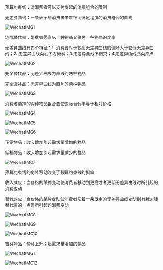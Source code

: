 预算约束线：对消费者可以支付得起的消费组合的限制

无差异曲线：一条表示给消费者带来相同满足程度的消费组合的曲线

![WechatIMG1](./WechatIMG1.jpeg)

边际替代率：消费者愿意以一种物品交换另一种物品的比率

无差异曲线有四个特征：1. 消费者对于较高无差异曲线的偏好大于较低无差异曲线；2. 无差异曲线向右下方倾斜；3.无差异曲线不相交；4.无差异曲线凸向原点

![WechatIMG2](./WechatIMG2.jpeg)

完全替代品：无差异曲线为直线的两种物品

完全互补品：无差异曲线为直角的两种物品

![WechatIMG3](./WechatIMG3.jpeg)

消费者选择的两种物品组合要使边际替代率等于相对价格

![WechatIMG4](./WechatIMG4.jpeg)

![WechatIMG5](./WechatIMG5.jpeg)

![WechatIMG6](./WechatIMG6.jpeg)

正常物品：收入增加引起需求量增加的物品

低档物品：收入增加引起需求量减少的物品

![WechatIMG7](./WechatIMG7.jpeg)

预算约束线的向外移动改变了预算约束线的斜率

收入效应：当价格的某种变动使消费者移动到更高或者更低无差异曲线时所引起的消费变动

替代效应：当价格的某种变动使消费者沿着一条既定的无差异曲线变动到有新边际替代率的一点时所引起的消费变动

![WechatIMG8](./WechatIMG8.jpeg)

![WechatIMG9](./WechatIMG9.jpeg)

![WechatIMG10](./WechatIMG10.jpeg)

吉芬物品：价格上升引起需求量增加的物品

![WechatIMG11](./WechatIMG11.jpeg)

![WechatIMG12](./WechatIMG12.jpeg)


